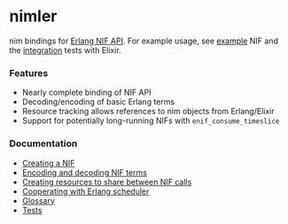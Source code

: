 # nimler

nim bindings for [Erlang NIF API](http://erlang.org/doc/man/erl_nif.html).  For example usage, see [example](example/) NIF and the [integration](https://github.com/wltsmrz/nimler/blob/master/tests/integration/nif.nim) tests with Elixir.

### Features

* Nearly complete binding of NIF API
* Decoding/encoding of basic Erlang terms
* Resource tracking allows references to nim objects from Erlang/Elixir
* Support for potentially long-running NIFs with `enif_consume_timeslice`

### Documentation

* [Creating a NIF](docs/CREATE_NIF.md)
* [Encoding and decoding NIF terms](docs/TERM_CODEC.md)
* [Creating resources to share between NIF calls](docs/RESOURCES.md)
* [Cooperating with Erlang scheduler](docs/TIMESLICE.md)
* [Glossary](docs/GLOSSARY.md)
* [Tests](docs/TESTS.md)

